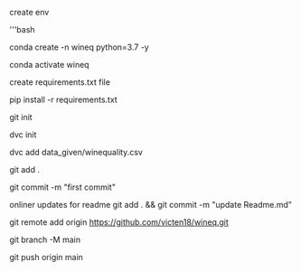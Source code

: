 create env

'''bash

conda create -n wineq python=3.7 -y

conda activate wineq

create requirements.txt file

pip install -r requirements.txt


git init


dvc init

dvc add data_given/winequality.csv

git add .

git commit -m "first commit"

onliner updates for readme git add . && git commit -m "update Readme.md"

git remote add origin https://github.com/victen18/wineq.git

git branch -M main 

git push origin main